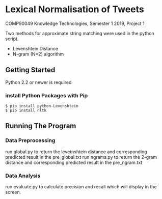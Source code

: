 # Lexical Normalisation of Tweets 
COMP90049 Knowledge Technologies, Semester 1 2019, Project 1

Two methods for approximate string matching were used in the python script.
* Levenshtein Distance
* N-gram (N=2) algorithm
## Getting Started
Python 2.2 or newer is required
### install Python Packages with Pip
```
$ pip install python-Levenshtein
$ pip install nltk
```
## Running The Program
### Data Preprocessing
run global.py to return the levetnshtein distance and corresponding predicted result in the pre_global.txt
run ngrams.py to return the 2-gram distance and corresponding predicted result in the pre_ngram.txt
### Data Analysis
run evaluate.py to calculate precision and recall which will display in the screen.
